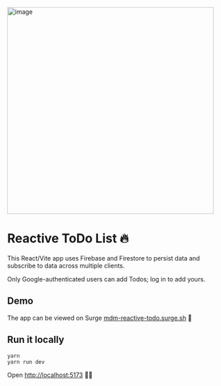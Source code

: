 <img width="475" alt="image" src="https://github.com/MartinDM/React-Firebase-Reactive-ToDo/assets/7467069/c4e12369-cd24-4ed5-9867-ea548027dbb9">

# Reactive ToDo List 🔥

This React/Vite app uses Firebase and Firestore to persist data and subscribe to data across multiple clients.

Only Google-authenticated users can add Todos; log in to add yours.

## Demo

The app can be viewed on Surge [mdm-reactive-todo.surge.sh](https://mdm-reactive-todo.surge.sh) 🚀

## Run it locally

```
yarn
yarn run dev
```

Open [http://localhost:5173](http://localhost:5173) 👩‍🚀
